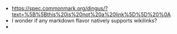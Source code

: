 - https://spec.commonmark.org/dingus/?text=%5B%5Bthis%20is%20not%20a%20link%5D%5D%20%0A
- I wonder if any markdown flavor natively supports wikilinks?
-